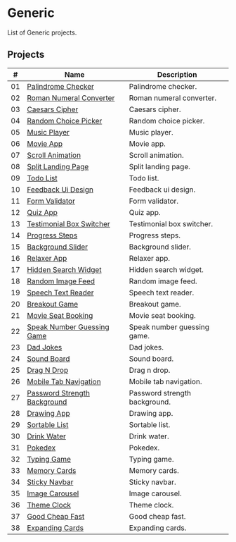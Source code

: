 # Generic

List of Generic projects.

## Projects

|  #  | Name                                                                              | Description                            |
| ----| ----------------------------------------------------------------------------------| ---------------------------------------|
|  01 | [Palindrome Checker](./palindrome-checker/README.md)                              | Palindrome checker.                    |
|  02 | [Roman Numeral Converter](./roman-numeral-converter/README.md)                    | Roman numeral converter.               |
|  03 | [Caesars Cipher](./caesars-cipher/README.md)                                      | Caesars cipher.                        |
|  04 | [Random Choice Picker](./random-choice-picker/README.md)                          | Random choice picker.                  |
|  05 | [Music Player](./music-player/README.md)                                          | Music player.                          |
|  06 | [Movie App](./movie-app/README.md)                                                | Movie app.                             |
|  07 | [Scroll Animation](./scroll-animation/README.md)                                  | Scroll animation.                      |
|  08 | [Split Landing Page](./split-landing-page/README.md)                              | Split landing page.                    |
|  09 | [Todo List](./todo-list/README.md)                                                | Todo list.                             |
|  10 | [Feedback Ui Design](./feedback-ui-design/README.md)                              | Feedback ui design.                    |
|  11 | [Form Validator](./form-validator/README.md)                                      | Form validator.                        |
|  12 | [Quiz App](./quiz-app/README.md)                                                  | Quiz app.                              |
|  13 | [Testimonial Box Switcher](./testimonial-box-switcher/README.md)                  | Testimonial box switcher.              |
|  14 | [Progress Steps](./progress-steps/README.md)                                      | Progress steps.                        |
|  15 | [Background Slider](./background-slider/README.md)                                | Background slider.                     |
|  16 | [Relaxer App](./relaxer-app/README.md)                                            | Relaxer app.                           |
|  17 | [Hidden Search Widget](./hidden-search/README.md)                                 | Hidden search widget.                  |
|  18 | [Random Image Feed](./random-image-generator/README.md)                           | Random image feed.                     |
|  19 | [Speech Text Reader](./speech-text-reader/README.md)                              | Speech text reader.                    |
|  20 | [Breakout Game](./breakout-game/README.md)                                        | Breakout game.                         |
|  21 | [Movie Seat Booking](./movie-seat-booking/README.md)                              | Movie seat booking.                    |
|  22 | [Speak Number Guessing Game](./speak-number-guess/README.md)                      | Speak number guessing game.            |
|  23 | [Dad Jokes](./dad-jokes/README.md)                                                | Dad jokes.                             |
|  24 | [Sound Board](./sound-board/README.md)                                            | Sound board.                           |
|  25 | [Drag N Drop](./drag-n-drop/README.md)                                            | Drag n drop.                           |
|  26 | [Mobile Tab Navigation](./mobile-tab-navigation/README.md)                         | Mobile tab navigation.                 |
|  27 | [Password Strength Background](./password-strength-background/README.md)          | Password strength background.          |
|  28 | [Drawing App](./drawing-app/README.md)                                            | Drawing app.                           |
|  29 | [Sortable List](./sortable-list/README.md)                                        | Sortable list.                         |
|  30 | [Drink Water](./drink-water/README.md)                                            | Drink water.                           |
|  31 | [Pokedex](./pokedex/README.md)                                                    | Pokedex.                               |
|  32 | [Typing Game](./typing-game/README.md)                                            | Typing game.                           |
|  33 | [Memory Cards](./memory-cards/README.md)                                          | Memory cards.                          |
|  34 | [Sticky Navbar](./sticky-navigation/README.md)                                    | Sticky navbar.                         |
|  35 | [Image Carousel](./image-carousel/README.md)                                      | Image carousel.                        |
|  36 | [Theme Clock](./theme-clock/README.md)                                            | Theme clock.                           |
|  37 | [Good Cheap Fast](./good-cheap-fast/README.md)                                    | Good cheap fast.                       |
|  38 | [Expanding Cards](./expanding-cards/README.md)                                    | Expanding cards.                       |
